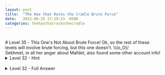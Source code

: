 ```yaml
---
layout: post
title:  "The Hax that Rocks the Cradle Brute Force"
date:   2022-08-26 17:19:23 -0500
categories: thehaxthatrocksthecradle
---
```


<br>
# Level 35 - This One's Not About Brute Force!
Ok, so the rest of these levels will involve brute forcing, but this one doesn't. \\(o_O)/
<br>Sekhmet, in all her anger about Mafdet, also found some other account info!

<details>
<summary>Level 32 - Hint</summary>

<br>
<span style="color:DodgerBlue">
Find out how to make a file executable in Linux.
</span>
</details>
<br>
<details>
<summary>Level 32 - Full Answer</summary>

<br>
<span style="color:MediumSeaGreen">
Linux doesn't let you run/execute a program unless the file specifically has the permissions set up to do so. Check the permissions with <code>ls -la</code>:
<pre>
sekhmet@thehaxthatrocksthecradle:~$ ls -la runthisthing 
-rw-rw-r-- 1 sekhmet sekhmet 16744 Apr  2  2021 runthisthing
</pre>
<br>
The file permissions are all those letters/symbols at the beginning of the second line, to the left of the number 1. But how do you read all that mess? To fully understand it would require a long explanation, so let's just go with the basics for now and explain it all with some handy color-coding.<br>
<br>
<code>
<span style="color:purple" >-</span>
<span style="color:DarkOrange" >rw-</span>
<span style="color:DarkSlateBlue" >rw-</span>
<span style="color:DeepPink" >r--</span>
 1 
 <span style="color:DarkOrange" >sekhmet </span>
<span style="color:DarkSlateBlue" > sekhmet </span>
 16744 Apr  2  2021 runthisthing</code><br>
<br>
<span style="color:purple" ><code>-</code> - This will typically just be a <code>-</code> if it's a file or a letter <code>d</code> if it's a directory. Ours is a file, we don't need anything else from it here.</span><br>
<span style="color:DarkOrange" ><code>rw-</code> - This indicates that the owner of the file can read it and write to it. A letter means the permission is present, a dash means that permission is not present. The owner in this case is our buddy Sekhmet (the first <code>sekhmet</code> is the owner)</span> <br>
<span style="color:DarkSlateBlue" ><code>rw-</code> - Same thing here, but this is for the owning group. The second <code>sekhmet</code> is the owning group. We can see that the sekhmet group can also read and write to the file</span><br>
<span style="color:DeepPink" ><code>r--</code> - These are the permissions for everyone else. Everyone can read the file, but they can't write to it.</span><br>
<br>
So now what? Well, we want to add <b>execution</b> permissions to the file, which would be represented by an <code>x</code> instead of the <code>-</code> in the third column for each permission set. The easiest way to do that would be:<br>
<code>chmod +x runthisthing</code><br>
<br>
This adds the <code>x</code> to all the permissions for this file. Note that this means everyone can execute this file now! You can get more granular, but we're just going for quick and easy right now.<br>
<br>
Check the permissions after running that and they should be:<br>
<pre>
sekhmet@thehaxthatrocksthecradle:~$ ls -la runthisthing 
-rwxrwxr-x 1 sekhmet sekhmet 16744 Apr  2  2021 runthisthing
</pre>
<br>
Ok, so now you can allegedly execute this file. Right. Let's do that now.<br>
How?<br>
<br>
To run an executable file in the directory you're currently in at the CLI:<br>
<pre>./runthisthing
                                                 >=>                    
                                                 >=>                    
  >==>    >=>   >=>   >==>       >==> >=>  >=> >=>>==> >=>  >=>  >===>  
>>   >=>    >> >=>  >>   >=>   >=>    >=>  >=>   >=>   >=>  >=> >=>     
>>===>>=>    >>     >>===>>=> >=>     >=>  >=>   >=>   >=>  >=>   >==>  
>>         >>  >=>  >>         >=>    >=>  >=>   >=>   >=>  >=>     >=> 
 >====>   >=>   >=>  >====>      >==>   >==>=>    >=>    >==>=> >=> >=> 
                                         
You have executed the program as required
Decode for the password:
ZXhlY3V0aXZlT3JkZXJz
</pre><br>
These people and their encoding!! (╯°□°）╯︵ ┻━┻)<br>
Decode as usual from base64:<br>
<pre>
└─$ hURL -b ZXhlY3V0aXZlT3JkZXJz           

Original string       :: ZXhlY3V0aXZlT3JkZXJz
base64 DEcoded string :: executiveOrders
</pre>

<i>There's a lot more to permissions that I didn't cover - you can certainly find more info online, such as here: <a href="https://linuxhandbook.com/linux-file-permissions/">https://linuxhandbook.com/linux-file-permissions/</a></i>
</span>
</details>
<br>